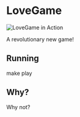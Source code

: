 LoveGame
========

<img src="https://raw.github.com/sordina/LoveGame/master/images/screenshot.png" alt="LoveGame in Action" />

A revolutionary new game!

## Running

make play

## Why?

Why not?
